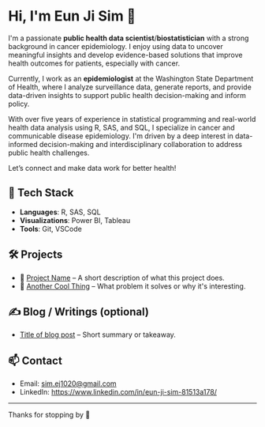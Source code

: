 
# Hi, I'm Eun Ji Sim 👋

I'm a passionate **public health data scientist**/**biostatistician** with a strong background in cancer epidemiology. I enjoy using data to uncover meaningful insights and develop evidence-based solutions that improve health outcomes for patients, especially with cancer. 

Currently, I work as an **epidemiologist** at the Washington State Department of Health, where I analyze surveillance data, generate reports, and provide data-driven insights to support public health decision-making and inform policy.

With over five years of experience in statistical programming and real-world health data analysis using R, SAS, and SQL, I specialize in cancer and communicable disease epidemiology. I'm driven by a deep interest in data-informed decision-making and interdisciplinary collaboration to address public health challenges.

Let’s connect and make data work for better health!

## 🚀 Tech Stack
- **Languages**: R, SAS, SQL  
- **Visualizations**: Power BI, Tableau   
- **Tools**: Git, VSCode 

## 🛠️ Projects
- 🔗 [Project Name](https://your-project-link.com) – A short description of what this project does.
- 🔗 [Another Cool Thing](https://another-project-link.com) – What problem it solves or why it's interesting.

## ✍️ Blog / Writings (optional)
- [Title of blog post](https://blog-link.com) – Short summary or takeaway.

## 📫 Contact
- Email: sim.ej1020@gmail.com
- LinkedIn: https://www.linkedin.com/in/eun-ji-sim-81513a178/

---

Thanks for stopping by 👀

